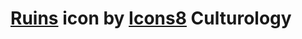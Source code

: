 # <a target="_blank" href="https://icons8.com/icon/qEGUnZRV0cbf/ruins">Ruins</a> icon by <a target="_blank" href="https://icons8.com">Icons8</a> Culturology